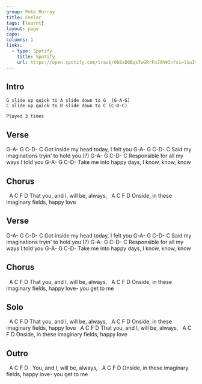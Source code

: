```yaml
---
group: Pete Murray
title: Feeler
tags: [learnt]
layout: page
capo: 
columns: 1
links: 
  - type: Spotify
    title: Spotify
    url: https://open.spotify.com/track/08ExDOBqxTwGRrFoJXh93n?si=l1uIVVncQY2gH5IIYBhzjw
---
```


## Intro

```chordpro
G slide up quick to A slide down to G  (G-A-G)
C slide up quick to D slide down to C (C-D-C)

Played 3 times
```

## Verse

G-A-               G        C-D-        C
Got inside my head today, I felt you
G-A-                 G      C-D-            C
Said my imaginations tryin' to hold you (?)
G-A-                G        C-D-           C
Responsible for all my ways I told you
G-A-               G        C-D-
Take me into happy days, I know, know, know

## Chorus

&nbsp;    A        C       F   D
That you, and I, will be, always,
&nbsp;  A       C     F         D
Onside, in these imaginary fields, happy love

## Verse

G-A-               G        C-D-        C
Got inside my head today, I felt you
G-A-                 G      C-D-            C
Said my imaginations tryin' to hold you (?)
G-A-                G        C-D-           C
Responsible for all my ways I told you
G-A-               G        C-D-
Take me into happy days, I know, know, know

## Chorus

&nbsp;    A        C       F   D
That you, and I, will be, always,
&nbsp;  A       C     F         D
Onside, in these imaginary fields, happy love-  you get to me

## Solo

&nbsp;    A        C       F   D
That you, and I, will be, always,
&nbsp;  A       C     F         D
Onside, in these imaginary fields, happy love
&nbsp;    A        C       F   D
That you, and I, will be, always,
&nbsp;  A       C     F         D
Onside, in these imaginary fields, happy love

## Outro

&nbsp;       A        C       F   D
&nbsp;       You, and I, will be, always,
&nbsp;  A       C     F         D
Onside, in these imaginary fields, happy love-  you get to me
